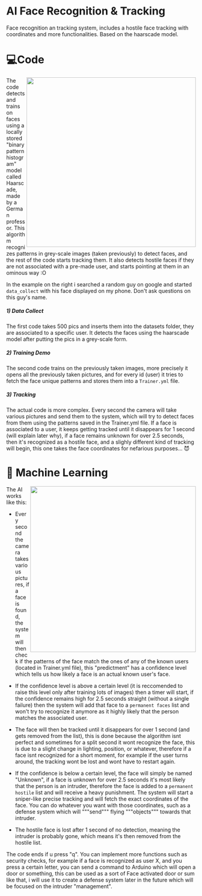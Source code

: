 # AI Face Recognition & Tracking
Face recognition an tracking system, includes a hostile face tracking with coordinates and more functionalities. Based on the haarscade model.  

# 💻Code 

<img align="right" src="media/userfootage.gif" width="450" />

The code detects and trains on faces using a locally stored "binary pattern histogram" model called Haarscade, made by a German professor. This algorithm recognizes patterns in grey-scale images (taken previously) to detect faces, and the rest of the code starts tracking them. It also detects hostile faces if they are not associated with a pre-made user, and starts pointing at them in an ominous way :O 

In the example on the right i searched a random guy on google and started ```data_collect``` with his face displayed on my phone. Don't ask questions on this guy's name.  

##### 1) Data Collect
The first code takes 500 pics and inserts them into the datasets folder, they are associated to a specific user. It detects the faces using the haarscade model after putting the pics in a grey-scale form.

##### 2) Training Demo
The second code trains on the previously taken images, more precisely it opens all the previously taken pictures, and for every id (user) it tries to fetch the face unique patterns and stores them into a ```Trainer.yml``` file.

##### 3) Tracking
The actual code is more complex.
Every second the camera will take various pictures and send them to the system, which will try to detect faces from them using the patterns saved in the Trainer.yml file. If a face is associated to a user, it keeps getting tracked until it disappears for 1 second (will explain later why), if a face remains unknown for over 2.5 seconds, then it's recognized as a hostile face, and a slighly different kind of tracking will begin, this one takes the face coordinates for nefarious purposes... 😈


# 🤖 Machine Learning


<img align="right" src="media/targetfootage.gif" width="440" />

The AI works like this: 

- Every second the camera takes various pictures, if a face is found, the system will then check if the patterns of the face match the ones of any of the known users (located in Trainer.yml file), this "predictment" has a confidence level which tells us how likely a face is an actual known user's face.

- If the confidence level is above a certain level (it is reccomended to raise this level only after training lots of images) then a timer will start, if the confidence remains high for 2.5 seconds straight (without a single failure) then the system will add that face to a ```permanent faces``` list and won't try to recognize it anymore as it highly likely that the person matches the associated user. 

- The face will then be tracked until it disappears for over 1 second (and gets removed from the list), this is done because the algorithm isnt perfect and sometimes for a split second it wont recognize the face, this is due to a slight change in lighting, position, or whatever, therefore if a face isnt recognized for a short moment, for example if the user turns around, the tracking wont be lost and wont have to restart again.

- If the confidence is below a certain level, the face will simply be named "Unknown", if a face is unknown for over 2.5 seconds it's most likely that the person is an intruder, therefore the face is added to a ```permanent hostile``` list and will receive a heavy punishment. The system will start a sniper-like precise tracking and will fetch the exact coordinates of the face. You can do whatever you want with those coordinates, such as a defense system which will """send""" flying """objects""" towards that intruder.

- The hostile face is lost after 1 second of no detection, meaning the intruder is probably gone, which means it's then removed from the hostile list.

The code ends if u press "q". You can implement more functions such as security checks, for example if a face is recognized as user X, and you press a certain letter, you can send a command to Arduino which will open a door or something, this can be used as a sort of Face activated door or sum like that, i will use it to create a defense system later in the future which will be focused on the intruder "management".
